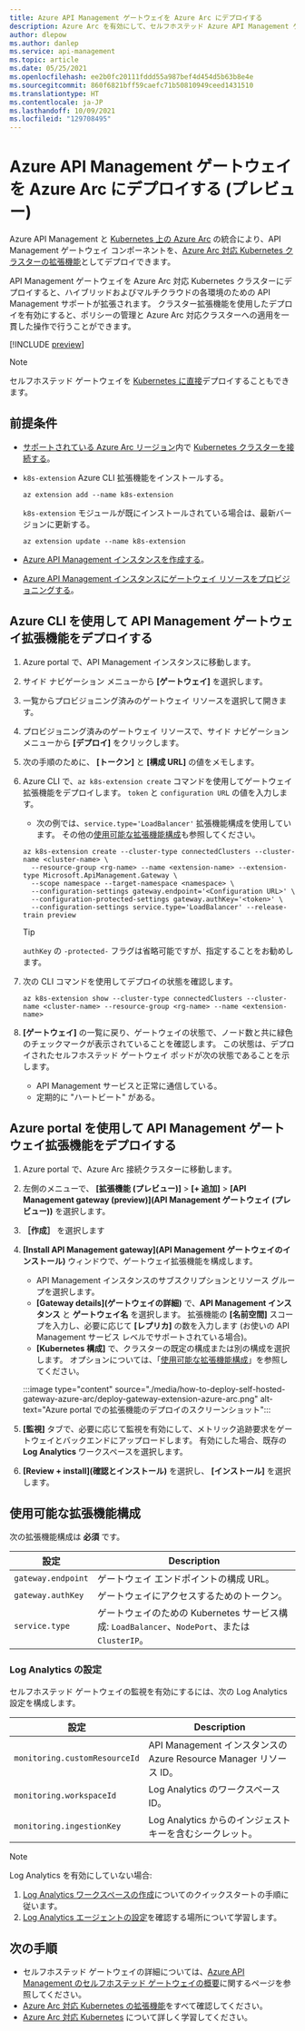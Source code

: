 ```yaml
---
title: Azure API Management ゲートウェイを Azure Arc にデプロイする
description: Azure Arc を有効にして、セルフホステッド Azure API Management ゲートウェイをデプロイします。
author: dlepow
ms.author: danlep
ms.service: api-management
ms.topic: article
ms.date: 05/25/2021
ms.openlocfilehash: ee2b0fc20111fddd55a987bef4d454d5b63b8e4e
ms.sourcegitcommit: 860f6821bff59caefc71b50810949ceed1431510
ms.translationtype: HT
ms.contentlocale: ja-JP
ms.lasthandoff: 10/09/2021
ms.locfileid: "129708495"
---
```

# <a name="deploy-an-azure-api-management-gateway-on-azure-arc-preview"></a>Azure API Management ゲートウェイを Azure Arc にデプロイする (プレビュー)

Azure API Management と [Kubernetes 上の Azure Arc](../azure-arc/kubernetes/overview.md) の統合により、API Management ゲートウェイ コンポーネントを、[Azure Arc 対応 Kubernetes クラスターの拡張機能](../azure-arc/kubernetes/extensions.md)としてデプロイできます。 

API Management ゲートウェイを Azure Arc 対応 Kubernetes クラスターにデプロイすると、ハイブリッドおよびマルチクラウドの各環境のための API Management サポートが拡張されます。 クラスター拡張機能を使用したデプロイを有効にすると、ポリシーの管理と Azure Arc 対応クラスターへの適用を一貫した操作で行うことができます。

[!INCLUDE [preview](./includes/preview/preview-callout-self-hosted-gateway-azure-arc.md)]

> [!NOTE]
> セルフホステッド ゲートウェイを [Kubernetes に直接](./how-to-deploy-self-hosted-gateway-azure-kubernetes-service.md)デプロイすることもできます。

## <a name="prerequisites"></a>前提条件

* [サポートされている Azure Arc リージョン](https://azure.microsoft.com/global-infrastructure/services/?products=azure-arc)内で [Kubernetes クラスターを接続する](../azure-arc/kubernetes/quickstart-connect-cluster.md)。
* `k8s-extension` Azure CLI 拡張機能をインストールする。

    ```azurecli
    az extension add --name k8s-extension
    ```
    `k8s-extension` モジュールが既にインストールされている場合は、最新バージョンに更新する。

    ```azurecli
    az extension update --name k8s-extension
    ```
* [Azure API Management インスタンスを作成する](./get-started-create-service-instance.md)。
* [Azure API Management インスタンスにゲートウェイ リソースをプロビジョニングする](./api-management-howto-provision-self-hosted-gateway.md)。

## <a name="deploy-the-api-management-gateway-extension-using-azure-cli"></a>Azure CLI を使用して API Management ゲートウェイ拡張機能をデプロイする

1. Azure portal で、API Management インスタンスに移動します。
1. サイド ナビゲーション メニューから **[ゲートウェイ]** を選択します。
1. 一覧からプロビジョニング済みのゲートウェイ リソースを選択して開きます。
1. プロビジョニング済みのゲートウェイ リソースで、サイド ナビゲーション メニューから **[デプロイ]** をクリックします。
1. 次の手順のために、 **[トークン]** と **[構成 URL]** の値をメモします。
1. Azure CLI で、`az k8s-extension create` コマンドを使用してゲートウェイ拡張機能をデプロイします。 `token` と `configuration URL` の値を入力します。
    * 次の例では、`service.type='LoadBalancer'` 拡張機能構成を使用しています。 その他の[使用可能な拡張機能構成](#available-extension-configurations)も参照してください。

    ```azurecli
    az k8s-extension create --cluster-type connectedClusters --cluster-name <cluster-name> \
      --resource-group <rg-name> --name <extension-name> --extension-type Microsoft.ApiManagement.Gateway \
      --scope namespace --target-namespace <namespace> \
      --configuration-settings gateway.endpoint='<Configuration URL>' \
      --configuration-protected-settings gateway.authKey='<token>' \
      --configuration-settings service.type='LoadBalancer' --release-train preview
    ```

    > [!TIP]
    > `authKey` の `-protected-` フラグは省略可能ですが、指定することをお勧めします。 

1. 次の CLI コマンドを使用してデプロイの状態を確認します。
    ```azurecli
    az k8s-extension show --cluster-type connectedClusters --cluster-name <cluster-name> --resource-group <rg-name> --name <extension-name>
    ```
1. **[ゲートウェイ]** の一覧に戻り、ゲートウェイの状態で、ノード数と共に緑色のチェックマークが表示されていることを確認します。 この状態は、デプロイされたセルフホステッド ゲートウェイ ポッドが次の状態であることを示します。
    * API Management サービスと正常に通信している。
    * 定期的に "ハートビート" がある。

## <a name="deploy-the-api-management-gateway-extension-using-azure-portal"></a>Azure portal を使用して API Management ゲートウェイ拡張機能をデプロイする

1. Azure portal で、Azure Arc 接続クラスターに移動します。
1. 左側のメニューで、 **[拡張機能 (プレビュー)]**  >  **[+ 追加]**  >  **[API Management gateway (preview)]\(API Management ゲートウェイ (プレビュー)\)** を選択します。
1. **［作成］** を選択します
1. **[Install API Management gateway]\(API Management ゲートウェイのインストール\)** ウィンドウで、ゲートウェイ拡張機能を構成します。
    * API Management インスタンスのサブスクリプションとリソース グループを選択します。
    * **[Gateway details]\(ゲートウェイの詳細\)** で、**API Management インスタンス** と **ゲートウェイ名** を選択します。 拡張機能の **[名前空間]** スコープを入力し、必要に応じて **[レプリカ]** の数を入力します (お使いの API Management サービス レベルでサポートされている場合)。
    * **[Kubernetes 構成]** で、クラスターの既定の構成または別の構成を選択します。 オプションについては、「[使用可能な拡張機能構成](#available-extension-configurations)」を参照してください。

    :::image type="content" source="./media/how-to-deploy-self-hosted-gateway-azure-arc/deploy-gateway-extension-azure-arc.png" alt-text="Azure portal での拡張機能のデプロイのスクリーンショット":::

1. **[監視]** タブで、必要に応じて監視を有効にして、メトリック追跡要求をゲートウェイとバックエンドにアップロードします。 有効にした場合、既存の **Log Analytics** ワークスペースを選択します。
1. **[Review + install]\(確認とインストール\)** を選択し、 **[インストール]** を選択します。

## <a name="available-extension-configurations"></a>使用可能な拡張機能構成

次の拡張機能構成は **必須** です。

| 設定 | Description |
| ------- | ----------- | 
| `gateway.endpoint` | ゲートウェイ エンドポイントの構成 URL。 |
| `gateway.authKey` | ゲートウェイにアクセスするためのトークン。 | 
| `service.type` | ゲートウェイのための Kubernetes サービス構成: `LoadBalancer`、`NodePort`、または `ClusterIP`。 |

### <a name="log-analytics-settings"></a>Log Analytics の設定

セルフホステッド ゲートウェイの監視を有効にするには、次の Log Analytics 設定を構成します。

| 設定 | Description |
| ------- | ----------- | 
| `monitoring.customResourceId` | API Management インスタンスの Azure Resource Manager リソース ID。 |
| `monitoring.workspaceId` | Log Analytics のワークスペース ID。 | 
| `monitoring.ingestionKey` | Log Analytics からのインジェスト キーを含むシークレット。 |

> [!NOTE]
> Log Analytics を有効にしていない場合: 
> 1. [Log Analytics ワークスペースの作成](../azure-monitor/logs/quick-create-workspace.md)についてのクイックスタートの手順に従います。 
> 1. [Log Analytics エージェントの設定](../azure-monitor/agents/log-analytics-agent.md)を確認する場所について学習します。

## <a name="next-steps"></a>次の手順

* セルフホステッド ゲートウェイの詳細については、[Azure API Management のセルフホステッド ゲートウェイの概要](self-hosted-gateway-overview.md)に関するページを参照してください。
* [Azure Arc 対応 Kubernetes の拡張機能](../azure-arc/kubernetes/extensions.md)をすべて確認してください。 
* [Azure Arc 対応 Kubernetes](../azure-arc/kubernetes/overview.md) について詳しく学習してください。
